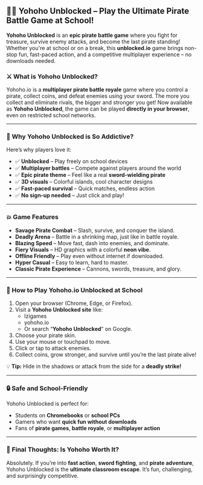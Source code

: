 ## 🏴‍☠️ Yohoho Unblocked – Play the Ultimate Pirate Battle Game at School!

**Yohoho Unblocked** is an **epic pirate battle game** where you fight for treasure, survive enemy attacks, and become the last pirate standing! Whether you're at school or on a break, this **unblocked.io** game brings non-stop fun, fast-paced action, and a competitive multiplayer experience – no downloads needed.

### ⚔️ What is Yohoho Unblocked?

Yohoho.io is a **multiplayer pirate battle royale** game where you control a pirate, collect coins, and defeat enemies using your sword. The more you collect and eliminate rivals, the bigger and stronger you get! Now available as **Yohoho Unblocked**, the game can be played **directly in your browser**, even on restricted school networks.

---

### 🌟 Why Yohoho Unblocked is So Addictive?

Here’s why players love it:

- ✅ **Unblocked** – Play freely on school devices
- ✅ **Multiplayer battles** – Compete against players around the world
- ✅ **Epic pirate theme** – Feel like a real **sword-wielding pirate**
- ✅ **3D visuals** – Colorful islands, cool character designs
- ✅ **Fast-paced survival** – Quick matches, endless action
- ✅ **No sign-up needed** – Just click and play!

---

### 💥 Game Features

- **Savage Pirate Combat** – Slash, survive, and conquer the island.
- **Deadly Arena** – Battle in a shrinking map, just like in battle royale.
- **Blazing Speed** – Move fast, dash into enemies, and dominate.
- **Fiery Visuals** – HD graphics with a colorful **neon vibe**.
- **Offline Friendly** – Play even without internet if downloaded.
- **Hyper Casual** – Easy to learn, hard to master.
- **Classic Pirate Experience** – Cannons, swords, treasure, and glory.

---

### 🚀 How to Play Yohoho.io Unblocked at School

1. Open your browser (Chrome, Edge, or Firefox).
2. Visit a **Yohoho Unblocked site** like:
   - Izigames
   - yohoho.io
   - Or search “**Yohoho Unblocked**” on Google.
3. Choose your pirate skin.
4. Use your mouse or touchpad to move.
5. Click or tap to attack enemies.
6. Collect coins, grow stronger, and survive until you’re the last pirate alive!

💡 **Tip:** Hide in the shadows or attack from the side for a **deadly strike!**

---

### 🔒 Safe and School-Friendly

Yohoho Unblocked is perfect for:
- Students on **Chromebooks** or **school PCs**
- Gamers who want **quick fun without downloads**
- Fans of **pirate games**, **battle royale**, or **multiplayer action**

---

### 🧠 Final Thoughts: Is Yohoho Worth It?

Absolutely. If you’re into **fast action**, **sword fighting**, and **pirate adventure**, Yohoho Unblocked is the **ultimate classroom escape**. It’s fun, challenging, and surprisingly competitive.
